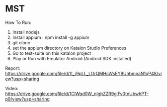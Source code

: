 # MST
How To Run:
1. Install nodejs
2. Install appium : npm install -g appium
3. git clone
4. set the appium directory on Katalon Studio Preferences
6. Go to test-suite on this katalon project
7. Play or Run with Emulator Android (Android SDK installed)



Report:
https://drive.google.com/file/d/1t_j9pLL_LOrQMHcWsEY9UhbmnaN1qP48/view?usp=sharing


Video:
https://drive.google.com/file/d/1ClWqd0W_nIghZZR9glFv0tnUbwhPT-p9/view?usp=sharing
